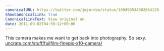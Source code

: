 ```yaml
---
canonicalURL: https://twitter.com/jmjordan/status/109490534002864128
ShowCanonicalLink: true
CanonicalLinkText: View original on
date: 2011-09-02T04:59:12+00:00
---
```

This camera makes me want to get back into photography. So sexy. [uncrate.com/stuff/fujifilm-finepix-x10-camera/](http://uncrate.com/stuff/fujifilm-finepix-x10-camera/)
